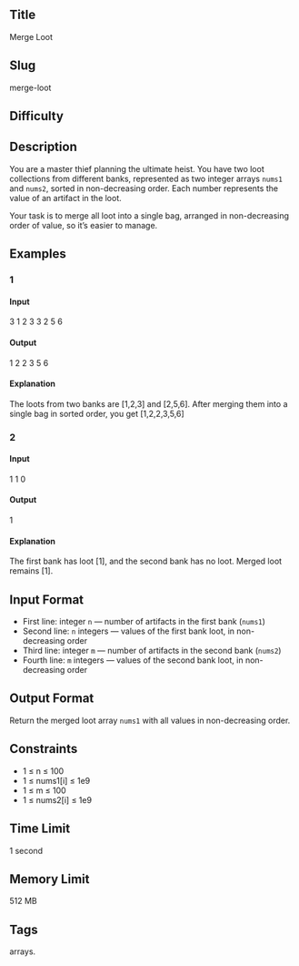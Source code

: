 ## Title

Merge Loot


## Slug

merge-loot

## Difficulty


## Description

You are a master thief planning the ultimate heist. You have two loot collections from different banks, represented as two integer arrays `nums1` and `nums2`, sorted in non-decreasing order. Each number represents the value of an artifact in the loot.  

Your task is to merge all loot into a single bag, arranged in non-decreasing order of value, so it’s easier to manage.




## Examples

### 1

#### Input

3
1 2 3
3
2 5 6

#### Output

1 2 2 3 5 6

#### Explanation

The loots from two banks are [1,2,3] and [2,5,6].
After merging them into a single bag in sorted order, you get [1,2,2,3,5,6]

### 2

#### Input

1
1
0

#### Output

1

#### Explanation

The first bank has loot [1], and the second bank has no loot.
Merged loot remains [1].


## Input Format  


- First line: integer `n` — number of artifacts in the first bank (`nums1`)  
- Second line: `n` integers — values of the first bank loot, in non-decreasing order  
- Third line: integer `m` — number of artifacts in the second bank (`nums2`)  
- Fourth line: `m` integers — values of the second bank loot, in non-decreasing order  


## Output Format  

Return the merged loot array `nums1` with all values in non-decreasing order.



## Constraints  

- 1 ≤ n ≤ 100
- 1 ≤ nums1[i] ≤ 1e9 
- 1 ≤ m ≤ 100
- 1 ≤ nums2[i] ≤ 1e9  

## Time Limit

1 second

## Memory Limit

512 MB

## Tags

arrays. 
